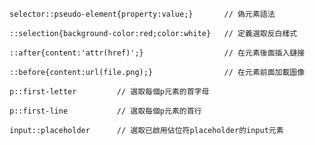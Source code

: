 ```
selector::pseudo-element{property:value;}		// 偽元素語法
```

```
::selection{background-color:red;color:white}	// 定義選取反白樣式
```

```
::after{content:'attr(href)';}					// 在元素後面插入鏈接
```

```
::before{content:url(file.png);}				// 在元素前面加載圖像
```

```
p::first-letter			// 選取每個p元素的首字母
```

```
p::first-line			// 選取每個p元素的首行
```

```
input::placeholder		// 選取已啟用佔位符placeholder的input元素
```
